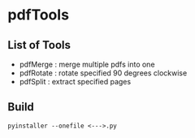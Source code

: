 # pdfTools

## List of Tools
- pdfMerge : merge multiple pdfs into one
- pdfRotate : rotate specified 90 degrees clockwise
- pdfSplit : extract specified pages

## Build

`pyinstaller --onefile <--->.py`
